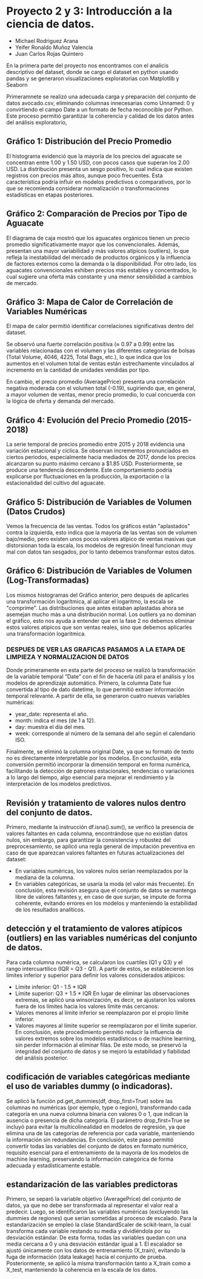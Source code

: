 # Proyecto 2 y 3: Introducción a la ciencia de datos.


- Michael Rodriguez Arana
- Yeifer Ronaldo Muñoz Valencia
- Juan Carlos Rojas Quintero

En la primera parte del proyecto nos encontramos con el analicis descriptivo del dataset, donde se cargo el dataset en python usando pandas y se generaron visualizaciones exploratorias con Matplotlib y Seaborn

Primeramnete se realizó una adecuada carga y preparación del conjunto de datos avocado.csv, eliminando columnas innecesarias como Unnamed: 0 y convirtiendo el campo Date a un formato de fecha reconocible por Python. Este proceso permitió garantizar la coherencia y calidad de los datos antes del análisis exploratorio,

## Gráfico 1: Distribución del Precio Promedio

El histograma evidenció que la mayoría de los precios del aguacate se concentran entre 1.00 y 1.50 USD, con pocos casos que superan los 2.00 USD. La distribución presenta un sesgo positivo, lo cual indica que existen registros con precios más altos, aunque poco frecuentes. Esta característica podría influir en modelos predictivos o comparativos, por lo que se recomienda considerar normalización o transformaciones estadísticas en etapas posteriores.

## Gráfico 2: Comparación de Precios por Tipo de Aguacate

El diagrama de caja mostró que los aguacates orgánicos tienen un precio promedio significativamente mayor que los convencionales. Además, presentan una mayor variabilidad y más valores atípicos (outliers), lo que refleja la inestabilidad del mercado de productos orgánicos y la influencia de factores externos como la demanda o la disponibilidad.
Por otro lado, los aguacates convencionales exhiben precios más estables y concentrados, lo cual sugiere una oferta más constante y una menor sensibilidad a cambios de mercado.

## Gráfico 3: Mapa de Calor de Correlación de Variables Numéricas

El mapa de calor permitió identificar correlaciones significativas dentro del dataset.

Se observó una fuerte correlación positiva (≈ 0.97 a 0.99) entre las variables relacionadas con el volumen y las diferentes categorías de bolsas (Total Volume, 4046, 4225, Total Bags, etc.), lo que indica que los aumentos en el volumen total de ventas están estrechamente vinculados al incremento en la cantidad de unidades vendidas por tipo.

En cambio, el precio promedio (AveragePrice) presenta una correlación negativa moderada con el volumen total (-0.19), sugiriendo que, en general, a mayor volumen de ventas, menor precio promedio, lo cual concuerda con la lógica de oferta y demanda del mercado.

## Gráfico 4: Evolución del Precio Promedio (2015-2018)

La serie temporal de precios promedio entre 2015 y 2018 evidencia una variación estacional y cíclica. Se observan incrementos pronunciados en ciertos periodos, especialmente hacia mediados de 2017, donde los precios alcanzaron su punto máximo cercano a $1.85 USD. Posteriormente, se produce una tendencia descendente. Este comportamiento podría explicarse por fluctuaciones en la producción, la exportación o la estacionalidad del cultivo del aguacate.

## Gráfico 5: Distribución de Variables de Volumen (Datos Crudos)

Vemos la frecuencia de las ventas. Todos los gráficos están "aplastados" contra la izquierda, esto indica que la mayoría de las ventas son de volumen bajo/medio, pero existen unos pocos valores atípico de ventas masivas que distorsionan toda la escala, los modelos de regresión lineal funcionan muy mal con datos tan sesgados, por lo tanto debemos transformar estos datos.

## Gráfico 6: Distribución de Variables de Volumen (Log-Transformadas)

Los mismos histogramas del Gráfico anterior, pero después de aplicarles una transformación logarítmica, al aplicar el logaritmo, la escala se "comprime". Las distribuciones que antes estaban aplastadas ahora se asemejan mucho más a una distribución normal. Los outliers ya no dominan el gráfico, esto nos ayuda a entender que en la fase 2 no debemos eliminar estos valores atipicos que son ventas reales, sino que debemos aplicarles una transformación logaritmica.


### DESPUES DE VER LAS GRAFICAS PASAMOS A LA ETAPA DE LIMPIEZA Y NORMALIZACION DE DATOS

Donde primeramente en esta parte del proceso se realizó la transformación de la variable temporal “Date” con el fin de hacerla útil para el análisis y los modelos de aprendizaje automático. 
Primero, la columna Date fue convertida al tipo de dato datetime, lo que permitió extraer información temporal relevante. A partir de ella, se generaron cuatro nuevas variables numéricas:
 - year_date: representa el año.
 - month: indica el mes (de 1 a 12).
 - day: muestra el día del mes.
 - week: corresponde al número de la semana del año según el calendario ISO.

Finalmente, se eliminó la columna original Date, ya que su formato de texto no es directamente interpretable por los modelos.
En conclusión, esta conversión permitió incorporar la dimensión temporal en forma numérica, facilitando la detección de patrones estacionales, tendencias o variaciones a lo largo del tiempo, algo esencial para mejorar el rendimiento y la interpretación de los modelos predictivos.

## Revisión y tratamiento de valores nulos dentro del conjunto de datos.

Primero, mediante la instrucción df.isna().sum(), se verificó la presencia de valores faltantes en cada columna, encontrándose que no existían datos nulos, sin embargo, para garantizar la consistencia y robustez del preprocesamiento, se aplicó una regla general de imputación preventiva en caso de que aparezcan valores faltantes en futuras actualizaciones del dataset:
 - En variables numéricas, los valores nulos serían reemplazados por la mediana de la columna.
 - En variables categóricas, se usaría la moda (el valor más frecuente).
En conclusión, esta revisión asegura que el conjunto de datos se mantenga libre de valores faltantes y, en caso de que surjan, se impute de forma coherente, evitando errores en los modelos y manteniendo la estabilidad de los resultados analíticos.

## detección y el tratamiento de valores atípicos (outliers) en las variables numéricas del conjunto de datos.

Para cada columna numérica, se calcularon los cuartiles (Q1 y Q3) y el rango intercuartílico (IQR = Q3 - Q1). A partir de estos, se establecieron los límites inferior y superior para definir los valores considerados atípicos:
 - Límite inferior: Q1 - 1.5 * IQR
 - Límite superior: Q3 + 1.5 * IQR
En lugar de eliminar las observaciones extremas, se aplicó una winsorización, es decir, se ajustaron los valores fuera de los límites hacia los valores límite más cercanos:
 - Valores menores al límite inferior se reemplazaron por el propio límite inferior.
 - Valores mayores al límite superior se reemplazaron por el límite superior.
En conclusión, este procedimiento permitió reducir la influencia de valores extremos sobre los modelos estadísticos o de machine learning, sin perder información al eliminar filas. De este modo, se preservó la integridad del conjunto de datos y se mejoró la estabilidad y fiabilidad del análisis posterior.

## codificación de variables categóricas mediante el uso de variables dummy (o indicadoras).

Se aplicó la función pd.get_dummies(df, drop_first=True) sobre las columnas no numéricas (por ejemplo, type o region), transformando cada categoría en una nueva columna binaria con valores 0 o 1, que indican la ausencia o presencia de dicha categoría. El parámetro drop_first=True se incluyó para evitar la multicolinealidad en modelos de regresión, ya que elimina una de las categorías de referencia por cada variable, manteniendo la información sin redundancias.
En conclusión, este paso permitió convertir todas las variables del conjunto de datos en formato numérico, requisito esencial para el entrenamiento de la mayoría de los modelos de machine learning, preservando la información categórica de forma adecuada y estadísticamente estable.

## estandarización de las variables predictoras

Primero, se separó la variable objetivo (AveragePrice) del conjunto de datos, ya que no debe ser transformada al representar el valor real a predecir. Luego, se identificaron las variables numéricas (excluyendo las dummies de regiones) que serían sometidas al proceso de escalado.
Para la estandarización se empleó la clase StandardScaler de scikit-learn, la cual transforma cada variable restando su media y dividiéndola por su desviación estándar. De esta forma, todas las variables quedan con una media cercana a 0 y una desviación estándar igual a 1.
El escalador se ajustó únicamente con los datos de entrenamiento (X_train), evitando la fuga de información (data leakage) hacia el conjunto de prueba. Posteriormente, se aplicó la misma transformación tanto a X_train como a X_test, manteniendo la coherencia en la escala de los datos.